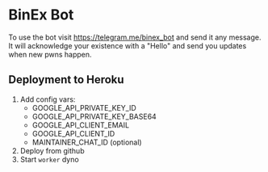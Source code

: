 # BinEx Bot

To use the bot visit <https://telegram.me/binex_bot> and send it any message. It will acknowledge your existence with a "Hello" and send you updates when new pwns happen.

## Deployment to Heroku
1. Add config vars:
    - GOOGLE_API_PRIVATE_KEY_ID
    - GOOGLE_API_PRIVATE_KEY_BASE64
    - GOOGLE_API_CLIENT_EMAIL
    - GOOGLE_API_CLIENT_ID
    - MAINTAINER_CHAT_ID (optional)
2. Deploy from github
3. Start `worker` dyno
